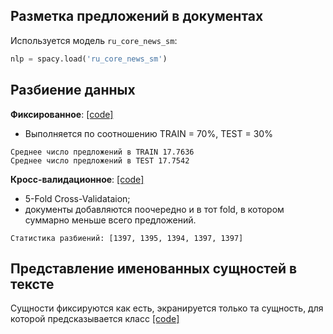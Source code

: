 ## Разметка предложений в документах 

Используется модель `ru_core_news_sm`:
```python
nlp = spacy.load('ru_core_news_sm')
```

## Разбиение данных
**Фиксированное**: [[code]](run_split_fixed.py)
* Выполняется по соотношению TRAIN = 70%, TEST = 30%
```
Среднее число предложений в TRAIN 17.7636
Среднее число предложений в TEST 17.7542
```

**Кросс-валидационное**: [[code]](run_split_k_fold_cv.py)
* 5-Fold Cross-Validataion;
* документы добавляются поочередно и в тот fold, в котором суммарно меньше всего предложений.
```
Статистика разбиений: [1397, 1395, 1394, 1397, 1397]
```
    
## Представление именованных сущностей в тексте

Сущности фиксируются как есть, экранируется только та сущность, для которой предсказывается класс
[[code]](entity/format/target_only.py)
